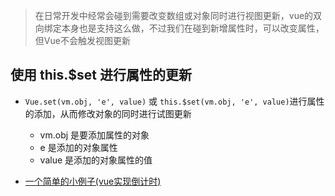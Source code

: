 > 在日常开发中经常会碰到需要改变数组或对象同时进行视图更新，vue的双向绑定本身也是支持这么做，不过我们在碰到新增属性时，可以改变属性，但Vue不会触发视图更新

## 使用 this.$set 进行属性的更新
* `Vue.set(vm.obj, 'e', value)` 或 `this.$set(vm.obj, 'e', value)`进行属性的添加，从而修改对象的同时进行试图更新
	* vm.obj 是要添加属性的对象
	* e 是添加的对象属性
	* value 是添加的对象属性的值

* [一个简单的小例子(vue实现倒计时)](https://github.com/programmer-zhang/com.frontend.www/blob/master/src/views/countDown.vue)